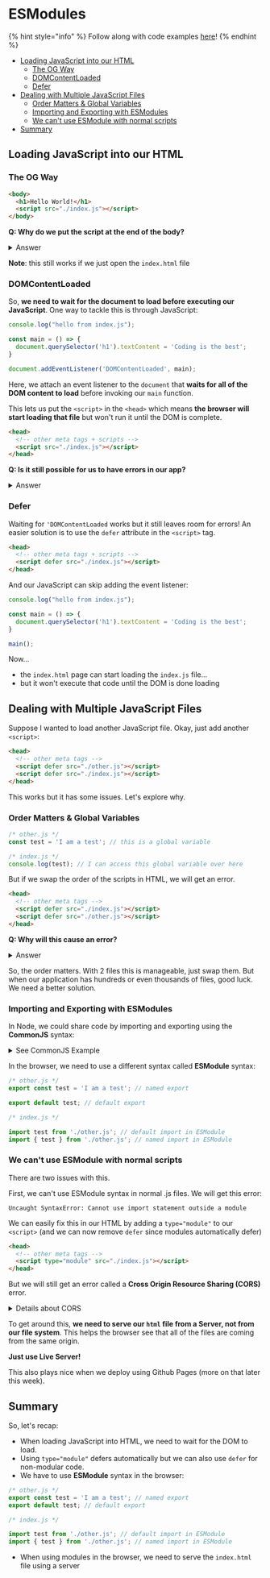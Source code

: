 # ESModules

{% hint style="info" %}
Follow along with code examples [here](https://github.com/The-Marcy-Lab-School/2-3-0-esmodules-f23)!
{% endhint %}

* [Loading JavaScript into our HTML](10-esmodules.md#loading-javascript-into-our-html)
  * [The OG Way](10-esmodules.md#the-og-way)
  * [DOMContentLoaded](10-esmodules.md#domcontentloaded)
  * [Defer](10-esmodules.md#defer)
* [Dealing with Multiple JavaScript Files](10-esmodules.md#dealing-with-multiple-javascript-files)
  * [Order Matters & Global Variables](10-esmodules.md#order-matters--global-variables)
  * [Importing and Exporting with ESModules](10-esmodules.md#importing-and-exporting-with-esmodules)
  * [We can't use ESModule with normal scripts](10-esmodules.md#we-cant-use-esmodule-with-normal-scripts)
* [Summary](10-esmodules.md#summary)

## Loading JavaScript into our HTML

### The OG Way

```html
<body>
  <h1>Hello World!</h1>
  <script src="./index.js"></script>
</body>
```

**Q: Why do we put the script at the end of the body?**

<details>

<summary>Answer</summary>

Because our JavaScript uses the Elements in the body. If those Elements haven't loaded yet, we can't referenced them! We'll get errors like this:

```error
Uncaught TypeError: Cannot set properties of null (setting 'textContent')
```

</details>



**Note**: this still works if we just open the `index.html` file

### DOMContentLoaded

So, **we need to wait for the document to load before executing our JavaScript**. One way to tackle this is through JavaScript:

```js
console.log("hello from index.js");

const main = () => {
  document.querySelector('h1').textContent = 'Coding is the best';
}

document.addEventListener('DOMContentLoaded', main);
```

Here, we attach an event listener to the `document` that **waits for all of the DOM content to load** before invoking our `main` function.

This lets us put the `<script>` in the `<head>` which means **the browser will start loading that file** but won't run it until the DOM is complete.

```html
<head>
  <!-- other meta tags + scripts -->
  <script src="./index.js"></script>
</head>
```

**Q: Is it still possible for us to have errors in our app?**

<details>

<summary>Answer</summary>

Yes! If accidentally put some DOM code outside of the safety of our `main` function.

```js
console.log("hello from index.js");

const existingText = document.querySelector('h1').textContent;
// ^ this will throw an error

const main = () => {
  document.querySelector('h1').textContent = 'Coding is the best';
}

document.addEventListener('DOMContentLoaded', main);
```

</details>


### Defer

Waiting for `'DOMContentLoaded` works but it still leaves room for errors! An easier solution is to use the `defer` attribute in the `<script>` tag.

```html
<head>
  <!-- other meta tags + scripts -->
  <script defer src="./index.js"></script>
</head>
```

And our JavaScript can skip adding the event listener:

```js
console.log("hello from index.js");

const main = () => {
  document.querySelector('h1').textContent = 'Coding is the best';
}

main();
```

Now...

* the `index.html` page can start loading the `index.js` file...
* but it won't execute that code until the DOM is done loading

## Dealing with Multiple JavaScript Files

Suppose I wanted to load another JavaScript file. Okay, just add another `<script>`:

```html
<head>
  <!-- other meta tags -->
  <script defer src="./other.js"></script>
  <script defer src="./index.js"></script>
</head>
```

This works but it has some issues. Let's explore why.

### Order Matters & Global Variables

```js
/* other.js */
const test = 'I am a test'; // this is a global variable

/* index.js */
console.log(test); // I can access this global variable over here
```

But if we swap the order of the scripts in HTML, we will get an error.

```html
<head>
  <!-- other meta tags -->
  <script defer src="./index.js"></script>
  <script defer src="./other.js"></script>
</head>
```

**Q: Why will this cause an error?**

<details>

<summary>Answer</summary>

It will cause an error because `test` is defined in `other.js` which hasn't been executed yet!

```error
Uncaught ReferenceError: test is not defined
```

</details>


So, the order matters. With 2 files this is manageable, just swap them. But when our application has hundreds or even thousands of files, good luck. We need a better solution.

### Importing and Exporting with ESModules

In Node, we could share code by importing and exporting using the **CommonJS** syntax:

<details>

<summary>See CommonJS Example</summary>

```js
/* other.js */
const test = 'I am a test';

module.exports = test // default export in CommonJS
module.exports = { test } // named export in CommonJS

/* index.js */

const test = require('./other.js'); // default import in CommonJS
const { test } = require('./other.js'); // named import in CommonJS
```

</details>


In the browser, we need to use a different syntax called **ESModule** syntax:

```js
/* other.js */
export const test = 'I am a test'; // named export

export default test; // default export

/* index.js */

import test from './other.js'; // default import in ESModule
import { test } from './other.js'; // named import in ESModule
```

### We can't use ESModule with normal scripts

There are two issues with this.

First, we can't use ESModule syntax in normal .js files. We will get this error:

```error
Uncaught SyntaxError: Cannot use import statement outside a module
```

We can easily fix this in our HTML by adding a `type="module"` to our `<script>` (and we can now remove `defer` since modules automatically defer)

```html
<head>
  <!-- other meta tags -->
  <script type="module" src="./index.js"></script>
</head>
```

But we will still get an error called a **Cross Origin Resource Sharing (CORS)** error.

<details>

<summary>Details about CORS</summary>

The Cross-Origin Resource Sharing (CORS) policy is a security feature implemented by web browsers to restrict webpages from making requests to a different domain than the one that served the original web page. When you open a file using the `file://` protocol (local file system), it is treated as a different origin compared to the typical `http://` or `https://` origins.

If your web app relies on making requests between different modules or resources and you are testing it by directly opening HTML files using the `file://` protocol in a browser, you may encounter CORS errors. This is because the browser enforces the same-origin policy and prevents cross-origin requests, including those made between different files using the `file://` protocol.

To avoid CORS issues during development, it's recommended to set up a local development server (e.g., using tools like `http-server`, `live-server`, or frameworks like Webpack with devServer). Running your web app through a local server will allow you to simulate a more typical web environment with `http://` or `https://` protocols, which should prevent CORS issues during testing.

([Learn more about CORS here](https://developer.mozilla.org/en-US/docs/Web/HTTP/CORS)).

</details>



To get around this, **we need to serve our `html` file from a Server, not from our file system**. This helps the browser see that all of the files are coming from the same origin.

**Just use Live Server!**

This also plays nice when we deploy using Github Pages (more on that later this week).

## Summary

So, let's recap:

* When loading JavaScript into HTML, we need to wait for the DOM to load.
* Using `type="module"` defers automatically but we can also use `defer` for non-modular code.
* We have to use **ESModule** syntax in the browser:

```js
/* other.js */
export const test = 'I am a test'; // named export
export default test; // default export

/* index.js */

import test from './other.js'; // default import in ESModule
import { test } from './other.js'; // named import in ESModule
```

* When using modules in the browser, we need to serve the `index.html` file using a server
